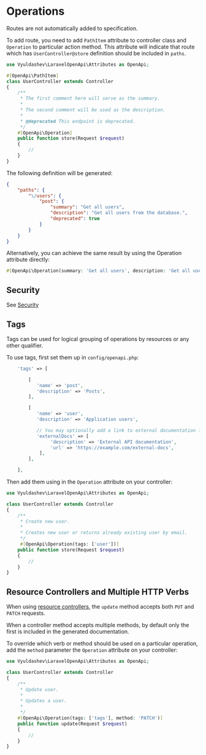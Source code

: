 # Operations

Routes are not automatically added to specification.

To add route, you need to add `PathItem` attribute to controller class and `Operation` to particular action method.
This attribute will indicate that route which has `UserController@store` definition should be included in `paths`.

```php
use Vyuldashev\LaravelOpenApi\Attributes as OpenApi;

#[OpenApi\PathItem]
class UserController extends Controller
{
    /**
     * The first comment here will serve as the summary.
     *
     * The second comment will be used as the description.
     * 
     * @deprecated This endpoint is deprecated.
     */
    #[OpenApi\Operation]
    public function store(Request $request)
    {
        //
    }
}
```

The following definition will be generated:

```json
{
    "paths": {
        "\/users": {
            "post": {
                "summary": "Get all users",
                "description": "Get all users from the database.",
                "deprecated": true
            }
        }
    }
}
```

Alternatively, you can achieve the same result by using the Operation attribute directly:

```php
#[OpenApi\Operation(summary: 'Get all users', description: 'Get all users from the database.', deprecated: true)]
```

## Security

See [Security](security.md#operation-level-example)

## Tags

Tags can be used for logical grouping of operations by resources or any other qualifier.

To use tags, first set them up in `config/openapi.php`:

```php
    'tags' => [

        [
           'name' => 'post',
           'description' => 'Posts',
        ],

        [
           'name' => 'user',
           'description' => 'Application users',

           // You may optionally add a link to external documentation like so:
           'externalDocs' => [
                'description' => 'External API documentation',
                'url' => 'https://example.com/external-docs',
            ],
        ],

    ],
```

Then add them using in the `Operation` attribute on your controller:

```php
use Vyuldashev\LaravelOpenApi\Attributes as OpenApi;

class UserController extends Controller
{
    /**
     * Create new user.
     *
     * Creates new user or returns already existing user by email.
     */
     #[OpenApi\Operation(tags: ['user'])]
    public function store(Request $request)
    {
        //
    }
}
```

## Resource Controllers and Multiple HTTP Verbs

When using [resource controllers](https://laravel.com/docs/master/controllers#resource-controllers), the `update` method accepts both `PUT` and `PATCH` requests.

When a controller method accepts multiple methods, by default only the first is included in the generated documentation.

To override which verb or method should be used on a particular operation, add the `method` parameter the `Operation` attribute on your controller:

```php
use Vyuldashev\LaravelOpenApi\Attributes as OpenApi;

class UserController extends Controller
{
    /**
     * Update user.
     *
     * Updates a user.
     *
     */
    #[OpenApi\Operation(tags: ['tags'], method: 'PATCH')]
    public function update(Request $request)
    {
        //
    }
}
```
